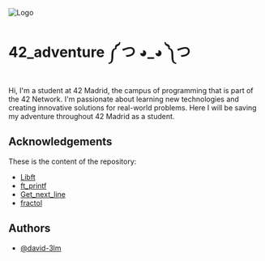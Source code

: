 
![Logo](https://pbs.twimg.com/profile_images/1135447082217742337/oCCkZEQs_400x400.png)

# 42_adventure ༼ つ ◕_◕ ༽つ

Hi, I'm a student at 42 Madrid, the campus of programming that is part of the 42 Network. I'm passionate about learning new technologies and creating innovative solutions for real-world problems.
Here I will be saving my adventure throughout 42 Madrid as a student.

## Acknowledgements
These is the content of the repository:
 - [Libft](https://github.com/david-3lm/42_adventure/tree/main/libft)
 - [ft_printf](https://github.com/david-3lm/42_adventure/tree/main/ft_printf)
 - [Get_next_line](https://github.com/david-3lm/42_adventure/tree/main/gnl)
 - [fractol](https://github.com/david-3lm/42_adventure/tree/main/fractol)


## Authors

- [@david-3lm](https://github.com/david-3lm)

